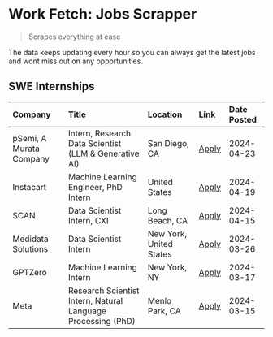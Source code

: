 # Work Fetch: Jobs Scrapper
> Scrapes everything at ease

The data keeps updating every hour so you can always get the latest jobs and wont miss out on any opportunities.

## SWE Internships
<!--START_SECTION:workfetch-->
| Company                 | Title                                                        | Location                | Link                                                                                                                                                                                                                                                                       | Date Posted   |
|:------------------------|:-------------------------------------------------------------|:------------------------|:---------------------------------------------------------------------------------------------------------------------------------------------------------------------------------------------------------------------------------------------------------------------------|:--------------|
| pSemi, A Murata Company | Intern, Research Data Scientist (LLM & Generative AI)        | San Diego, CA           | [Apply](https://www.linkedin.com/jobs/view/intern-research-data-scientist-llm-generative-ai-at-psemi-a-murata-company-3887074168?position=4&pageNum=0&refId=4xv9tfztn8Gt3Kw85zIRgg%3D%3D&trackingId=RuMGAXZCk7zBcYtMk7Tv2w%3D%3D&trk=public_jobs_jserp-result_search-card) | 2024-04-23    |
| Instacart               | Machine Learning Engineer, PhD Intern                        | United States           | [Apply](https://www.linkedin.com/jobs/view/machine-learning-engineer-phd-intern-at-instacart-3901991739?position=2&pageNum=0&refId=4xv9tfztn8Gt3Kw85zIRgg%3D%3D&trackingId=%2BCaTGD8uYtNcDuCOdSHV1A%3D%3D&trk=public_jobs_jserp-result_search-card)                        | 2024-04-19    |
| SCAN                    | Data Scientist Intern, CXI                                   | Long Beach, CA          | [Apply](https://www.linkedin.com/jobs/view/data-scientist-intern-cxi-at-scan-3899690492?position=9&pageNum=0&refId=4xv9tfztn8Gt3Kw85zIRgg%3D%3D&trackingId=iVs7N%2FFHK56AI0OV4YNoEA%3D%3D&trk=public_jobs_jserp-result_search-card)                                        | 2024-04-15    |
| Medidata Solutions      | Data Scientist Intern                                        | New York, United States | [Apply](https://www.linkedin.com/jobs/view/data-scientist-intern-at-medidata-solutions-3810253704?position=8&pageNum=0&refId=4xv9tfztn8Gt3Kw85zIRgg%3D%3D&trackingId=6ktM9emSF3n9NPX2T56qKg%3D%3D&trk=public_jobs_jserp-result_search-card)                                | 2024-03-26    |
| GPTZero                 | Machine Learning Intern                                      | New York, NY            | [Apply](https://www.linkedin.com/jobs/view/machine-learning-intern-at-gptzero-3860723963?position=7&pageNum=0&refId=4xv9tfztn8Gt3Kw85zIRgg%3D%3D&trackingId=oQT27JAiHKm6cZk%2FRz%2Fj8g%3D%3D&trk=public_jobs_jserp-result_search-card)                                     | 2024-03-17    |
| Meta                    | Research Scientist Intern, Natural Language Processing (PhD) | Menlo Park, CA          | [Apply](https://www.linkedin.com/jobs/view/research-scientist-intern-natural-language-processing-phd-at-meta-3858718375?position=10&pageNum=0&refId=4xv9tfztn8Gt3Kw85zIRgg%3D%3D&trackingId=oI69kgepHI7UnI%2B6oJtzKw%3D%3D&trk=public_jobs_jserp-result_search-card)       | 2024-03-15    |
<!--END_SECTION:workfetch-->
